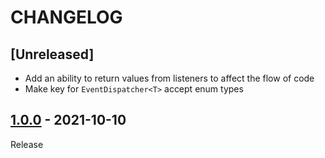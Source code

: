 # CHANGELOG

## [Unreleased]
- Add an ability to return values from listeners to affect the flow of code
- Make key for `EventDispatcher<T>` accept enum types

## [1.0.0](../../tree/1.0.0) - 2021-10-10
Release
